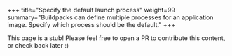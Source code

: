 +++
title="Specify the default launch process"
weight=99
summary="Buildpacks can define multiple processes for an application image. Specify which process should be the default."
+++

This page is a stub! Please feel free to open a PR to contribute this content, or check back later :)